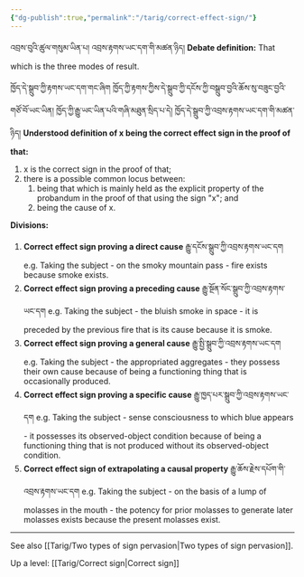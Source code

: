 ```yaml
---
{"dg-publish":true,"permalink":"/tarig/correct-effect-sign/"}
---
```


འབྲས་བུའི་ཚུལ་གསུམ་ཡིན་པ། འབྲས་རྟགས་ཡང་དག་གི་མཚན་ཉིད།
**Debate definition:** That which is the three modes of result.

ཁྱོད་དེ་སྒྲུབ་ཀྱི་རྟགས་ཡང་དག་གང་ཞིག  ཁྱོད་ཀྱི་རྟགས་ཀྱིས་དེ་སྒྲུབ་ཀྱི་དངོས་ཀྱི་བསྒྲུབ་བྱའི་ཆོས་སུ་བཟུང་བྱའི་གཙོ་བོ་ཡང་ཡིན། 
ཁྱོད་ཀྱི་རྒྱུ་ཡང་ཡིན་པའི་གཞི་མཐུན་སྲིད་པ་དེ། ཁྱོད་དེ་སྒྲུབ་ཀྱི་འབྲས་རྟགས་ཡང་དག་གི་མཚན་ཉིད།
**Understood definition of x being the correct effect sign in the proof of that:**
1. x is the correct sign in the proof of that;
2. there is a possible common locus between:
	1. being that which is mainly held as the explicit property of the probandum in the proof of that using the sign "x"; and
	2. being the cause of x.

**Divisions:**
1. **Correct effect sign proving a direct cause** རྒྱུ་དངོས་སྒྲུབ་ཀྱི་འབྲས་རྟགས་ཡང་དག
   e.g. Taking the subject - on the smoky mountain pass - fire exists because smoke exists.
2. **Correct effect sign proving a preceding cause** རྒྱུ་སྔོན་སོང་སྒྲུབ་ཀྱི་འབྲས་རྟགས་ཡང་དག
   e.g. Taking the subject - the bluish smoke in space - it is preceded by the previous fire that is its cause because it is smoke.
3. **Correct effect sign proving a general cause** རྒྱུ་སྤྱི་སྒྲུབ་ཀྱི་འབྲས་རྟགས་ཡང་དག
   e.g. Taking the subject - the appropriated aggregates - they possess their own cause because of being a functioning thing that is occasionally produced.
4. **Correct effect sign proving a specific cause** རྒྱུ་ཁྱད་པར་སྒྲུབ་ཀྱི་འབྲས་རྟགས་ཡང་དག
   e.g. Taking the subject - sense consciousness to which blue appears - it possesses its observed-object condition because of being a functioning thing that is not produced without its observed-object condition.
5. **Correct effect sign of extrapolating a causal property** རྒྱུ་ཆོས་རྗེས་དཔོག་གི་འབྲས་རྟགས་ཡང་དག
   e.g. Taking the subject - on the basis of a lump of molasses in the mouth - the potency for prior molasses to generate later molasses exists because the present molasses exist.

---
See also [[Tarig/Two types of sign pervasion\|Two types of sign pervasion]].

Up a level: [[Tarig/Correct sign\|Correct sign]]